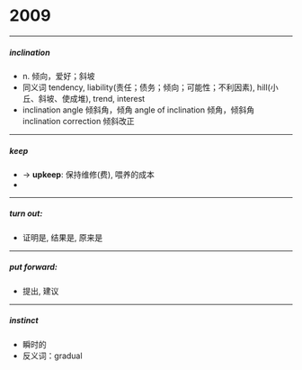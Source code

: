 # 2009
---
##### inclination
* n. 倾向，爱好；斜坡
* 同义词
tendency, liability(责任；债务；倾向；可能性；不利因素), hill(小丘、斜坡、使成堆), trend, interest
* inclination angle 倾斜角，倾角
angle of inclination 倾角，倾斜角
inclination correction 倾斜改正

---
##### __keep__
* $\to$ __upkeep__: 保持维修(费), 喂养的成本
* 

---
##### __turn out__: 
* 证明是, 结果是, 原来是
---
##### __put forward__: 
* 提出, 建议
---
##### __instinct__
* 瞬时的
* 反义词：gradual <!--([跳转参考](#reference))-->





<!--([inclination](#inclination))-->
